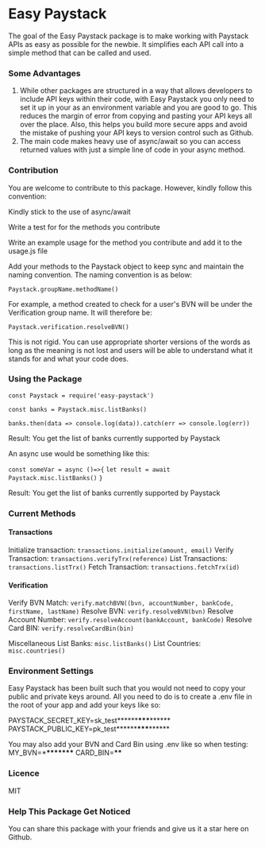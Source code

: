 # Easy Paystack

The goal of the Easy Paystack package is to make working with Paystack APIs as easy as possible for the newbie. It simplifies each API call into a simple method that can be called and used.

### Some Advantages

1. While other packages are structured in a way that allows developers to include API keys within their code, with Easy Paystack you only need to set it up in your as an environment variable and you are good to go. This reduces the margin of error from copying and pasting your API keys all over the place. Also, this helps you build more secure apps and avoid the mistake of pushing your API keys to version control such as Github.
2. The main code makes heavy use of async/await so you can access returned values with just a simple line of code in your async method.

### Contribution

You are welcome to contribute to this package. However, kindly follow this convention:

Kindly stick to the use of async/await

Write a test for for the methods you contribute

Write an example usage for the method you contribute and add it to the usage.js file

Add your methods to the Paystack object to keep sync and maintain the naming convention. The naming convention is as below:

`Paystack.groupName.methodName()`

For example, a method created to check for a user's BVN will be under the Verification group name. It will therefore be:

`Paystack.verification.resolveBVN()`

This is not rigid. You can use appropriate shorter versions of the words as long as the meaning is not lost and users will be able to understand what it stands for and what your code does.

### Using the Package

`const Paystack = require('easy-paystack')`

`const banks = Paystack.misc.listBanks()`

`banks.then(data => console.log(data)).catch(err => console.log(err))`

Result: You get the list of banks currently supported by Paystack

An async use would be something like this:

`const someVar = async ()=>{`
`let result = await Paystack.misc.listBanks()`
`}`

Result: You get the list of banks currently supported by Paystack

### Current Methods

#### Transactions

Initialize transaction: `transactions.initialize(amount, email)`
Verify Transaction: `transactions.verifyTrx(reference)`
List Transactions: `transactions.listTrx()`
Fetch Transaction: `transactions.fetchTrx(id)`

#### Verification

Verify BVN Match: `verify.matchBVN((bvn, accountNumber, bankCode, firstName, lastName)`
Resolve BVN: `verify.resolveBVN(bvn)`
Resolve Account Number: `verify.resolveAccount(bankAccount, bankCode)`
Resolve Card BIN: `verify.resolveCardBin(bin)`

Miscellaneous
List Banks: `misc.listBanks()`
List Countries: `misc.countries()`

### Environment Settings

Easy Paystack has been built such that you would not need to copy your public and private keys around. All you need to do is to create a .env file in the root of your app and add your keys like so:

PAYSTACK_SECRET_KEY=sk_test**\*\*\*\***\*\*\***\*\*\*\***
PAYSTACK_PUBLIC_KEY=pk_test**\*\*\*\***\*\*\***\*\*\*\***

You may also add your BVN and Card Bin using .env like so when testing:
MY_BVN=\***\*\*\*\*\*\*\***
CARD_BIN=**\*\***

### Licence

MIT

### Help This Package Get Noticed

You can share this package with your friends and give us it a star here on Github.
